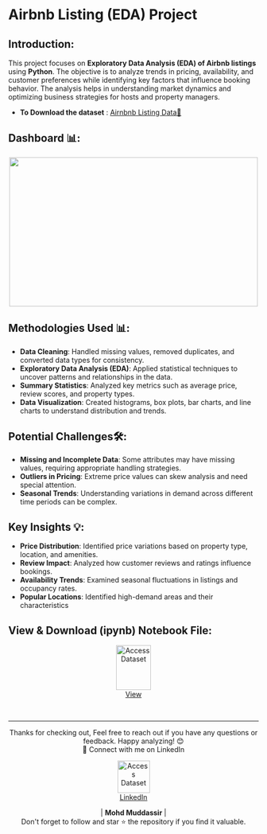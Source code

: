 # Airbnb Listing (EDA) Project 

## Introduction: 
This project focuses on **Exploratory Data Analysis (EDA) of Airbnb listings** using **Python**. The objective is to analyze trends in pricing, availability, and customer preferences while identifying key factors that influence booking behavior. The analysis helps in understanding market dynamics and optimizing business strategies for hosts and property managers.

- **To Download the dataset** : [Airnbnb Listing Data🔗](https://github.com/mohd-muddassir99/Python-Data-Analysis-Projects/blob/f22eee97927bf4c645b4635784db98f03c4ca01e/Airbnb%20EDA%20Project/Airbnb%20EDA%20Dataset.csv)

## Dashboard 📊: 
<div align="center">
    <img src="https://mavenanalyticsio-upload-bucket-prod.s3.us-west-2.amazonaws.com/199907949/projects/e7eaede6-df42-425c-a174-30192ac3501d.jpg" width="500px" height="300px">
</div> 

## Methodologies Used 📊:
- **Data Cleaning**: Handled missing values, removed duplicates, and converted data types for consistency.
- **Exploratory Data Analysis (EDA)**: Applied statistical techniques to uncover patterns and relationships in the data.
- **Summary Statistics**: Analyzed key metrics such as average price, review scores, and property types.
- **Data Visualization**: Created histograms, box plots, bar charts, and line charts to understand distribution and trends.

## Potential Challenges🛠:
- **Missing and Incomplete Data**: Some attributes may have missing values, requiring appropriate handling strategies.
- **Outliers in Pricing**: Extreme price values can skew analysis and need special attention.
- **Seasonal Trends**: Understanding variations in demand across different time periods can be complex.

## Key Insights 💡:
- **Price Distribution**: Identified price variations based on property type, location, and amenities.
- **Review Impact**: Analyzed how customer reviews and ratings influence bookings.
- **Availability Trends**: Examined seasonal fluctuations in listings and occupancy rates.
- **Popular Locations**: Identified high-demand areas and their characteristics
  
## View & Download (ipynb) Notebook File:

<p align="center">
    <a href="https://github.com/mohd-muddassir99/Python-Data-Analysis-Projects/blob/68b9855a951d57f063330c7a04e9f7acee08a787/Exploratory%20Data%20Analysis%20of%20%20Diwali%20Sales/Exploratory%20data%20Analysis%20Project.ipynb">
        <img src="https://upload.wikimedia.org/wikipedia/commons/thumb/3/38/Jupyter_logo.svg/1200px-Jupyter_logo.svg.png" width="70px" height="90px" alt="Access Dataset"><br>
        View
    </a>
</p> <br>

---

<div align="center">
Thanks for checking out, Feel free to reach out if you have any questions or feedback. Happy analyzing! 😊<br>
 🔗 Connect with me on LinkedIn 
 
  <p align="center">
    <a href="https://www.linkedin.com/in/mohd-muddassir99/">
        <img src="https://upload.wikimedia.org/wikipedia/commons/thumb/c/ca/LinkedIn_logo_initials.png/640px-LinkedIn_logo_initials.png" width="65px" alt="Access Dataset"><br>
        LinkedIn
    </a>

   | **Mohd Muddassir** | </a> <br>
Don't forget to follow and star ⭐ the repository if you find it valuable.
</div>

